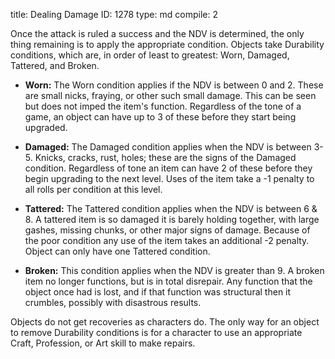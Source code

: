 title:          Dealing Damage
ID:             1278
type:           md
compile:        2


Once the attack is ruled a success and the NDV is determined, the only thing remaining is to apply the appropriate condition. Objects take Durability conditions, which are, in order of least to greatest: Worn, Damaged, Tattered, and Broken.

- **Worn:** The Worn condition applies if the NDV is between 0 and 2. These are small nicks, fraying, or other such small damage. This can be seen but does not imped the item's function. Regardless of the tone of a game, an object can have up to 3 of these before they start being upgraded.

- **Damaged:** The Damaged condition applies when the NDV is between 3-5. Knicks, cracks, rust, holes; these are the signs of the Damaged condition. Regardless of tone an item can have 2 of these before they begin upgrading to the next level. Uses of the item take a -1 penalty to all rolls per condition at this level.

- **Tattered:** The Tattered condition applies when the NDV is between 6 & 8. A tattered item is so damaged it is barely holding together, with large gashes, missing chunks, or other major signs of damage. Because of the poor condition any use of the item takes an additional -2 penalty. Object can only have one Tattered condition.

- **Broken:** This condition applies when the NDV is greater than 9. A broken item no longer functions, but is in total disrepair. Any function that the object once had is lost, and if that function was structural then it crumbles, possibly with disastrous results. 

Objects do not get recoveries as characters do. The only way for an object to remove Durability conditions is for a character to use an appropriate Craft, Profession, or Art skill to make repairs.